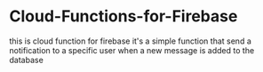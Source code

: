 # Cloud-Functions-for-Firebase
this is cloud function for firebase 
it's a simple function that send a notification to a specific user when a new message is added to the database

